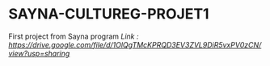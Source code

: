 # SAYNA-CULTUREG-PROJET1
First project from Sayna program
_Link : https://drive.google.com/file/d/1OlQgTMcKPRQD3EV3ZVL9DiR5vxPV0zCN/view?usp=sharing_
